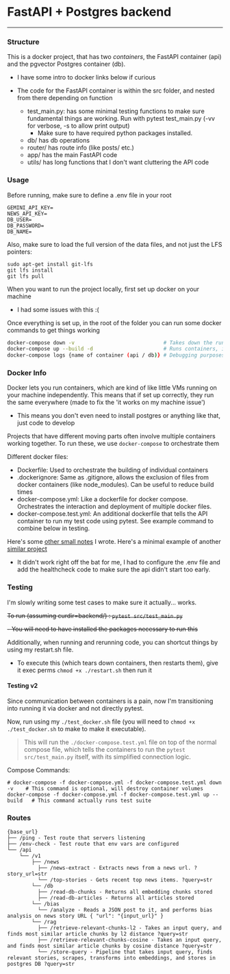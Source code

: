 # FastAPI + Postgres backend

---

### Structure

This is a docker project, that has two _containers_, the FastAPI container (api) and the pgvector Postgres container (db).

- I have some intro to docker links below if curious

- The code for the FastAPI container is within the src folder, and nested from there depending on function
  - test_main.py: has some minimal testing functions to make sure fundamental things are working. Run with pytest test_main.py (-vv for verbose, -s to allow print output)
    - Make sure to have required python packages installed.
  - db/ has db operations
  - router/ has route info (like posts/ etc.)
  - app/ has the main FastAPI code
  - utils/ has long functions that I don't want cluttering the API code

### Usage

Before running, make sure to define a .env file in your root

```
GEMINI_API_KEY=
NEWS_API_KEY=
DB_USER=
DB_PASSWORD=
DB_NAME=
```

Also, make sure to load the full version of the data files, and not just the LFS pointers:

```
sudo apt-get install git-lfs
git lfs install
git lfs pull
```

When you want to run the project locally, first set up docker on your machine

- I had some issues with this :(

Once everything is set up, in the root of the folder you can run some docker commands to get things working

```bash
docker-compose down -v                             # Takes down the running containers (allowing refreshing)
docker-compose up --build -d                       # Runs containers, initializing them
docker-compose logs {name of container (api / db)} # Debugging purposes
```

### Docker Info

Docker lets you run containers, which are kind of like little VMs running on your machine independently. This means that if set up correctly, they run the same everywhere (made to fix the 'it works on my machine issue')

- This means you don't even need to install postgres or anything like that, just code to develop

Projects that have different moving parts often involve multiple containers working together. To run these, we use `docker-compose` to orchestrate them

Different docker files:

- Dockerfile: Used to orchestrate the building of individual containers
- .dockerignore: Same as .gitignore, allows the exclusion of files from docker containers (like node_modules). Can be useful to reduce build times
- docker-compose.yml: Like a dockerfile for docker compose. Orchestrates the interaction and deployment of multiple docker files.
- docker-compose.test.yml: An additional dockerfile that tells the API container to run my test code using pytest. See example command to combine below in testing.

Here's some [other small notes](https://dtyner-vault.vercel.app/Coding/Docker) I wrote.
Here's a minimal example of another [similar project](https://github.com/Paul-Williamson-90/postgres_fastapi_template/tree/master)

- It didn't work right off the bat for me, I had to configure the .env file and add the healthcheck code to make sure the api didn't start too early.

### Testing

I'm slowly writing some test cases to make sure it actually... works.

~~To run (assuming curdir=backend/) : `pytest src/test_main.py`~~

~~- You will need to have installed the packages necessary to run this~~

Additionally, when running and rerunning code, you can shortcut things by using my restart.sh file.

- To execute this (which tears down containers, then restarts them), give it exec perms `chmod +x ./restart.sh` then run it

#### Testing v2

Since communication between containers is a pain, now I'm transitioning into running it via docker and not directly pytest.

Now, run using my `./test_docker.sh` file (you will need to `chmod +x ./test_docker.sh` to make to make it executable).

> This will run the `./docker-compose.test.yml` file on top of the normal compose file, which tells the containers to run the `pytest src/test_main.py` itself, with its simplified connection logic.

Compose Commands:

```
# docker-compose -f docker-compose.yml -f docker-compose.test.yml down -v    # This command is optional, will destroy container volumes
docker-compose -f docker-compose.yml -f docker-compose.test.yml up --build   # This command actually runs test suite
```

### Routes

```
{base_url}
├── /ping - Test route that servers listening
├── /env-check - Test route that env vars are configured
└── /api
    └── /v1
        ├── /news
          ├── /news-extract - Extracts news from a news url. ?story_url=str
          └── /top-stories - Gets recent top news items. ?query=str
        └── /db
          ├── /read-db-chunks - Returns all embedding chunks stored
          ├── /read-db-articles - Returns all articles stored
        └── /bias
          └── /analyze - Reads a JSON post to it, and performs bias analysis on news story URL { "url": "{input_url}" }
        └── /rag
          ├── /retrieve-relevant-chunks-l2 - Takes an input query, and finds most similar article chunks by l2 distance ?query=str
          ├── /retrieve-relevant-chunks-cosine - Takes an input query, and finds most similar article chunks by cosine distance ?query=str
          └── /store-query - Pipeline that takes input query, finds relevant stories, scrapes, transforms into embeddings, and stores in postgres DB ?query=str

```
